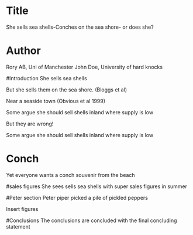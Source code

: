 # Title
She sells sea shells-Conches on the sea shore- or does she?


# Author
Rory AB, Uni of Manchester
John Doe, University of hard knocks


#Introduction
She sells sea shells

But she sells them on the sea shore. (Bloggs et al)

Near a seaside town (Obvious et al 1999)


Some argue she should sell shells inland where supply is low 

But they are wrong!

Some argue she should sell shells inland where supply is low

# Conch
Yet everyone wants a conch souvenir from the beach 

#sales figures
She sees sells sea shells with super sales figures in summer

#Peter section
Peter piper picked a pile of pickled peppers

Insert figures

#Conclusions
The conclusions are concluded with the final concluding statement
